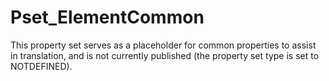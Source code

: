 # Pset_ElementCommon

This property set serves as a placeholder for common properties to assist in translation, and is not currently published (the property set type is set to NOTDEFINED).

